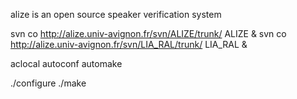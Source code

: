 alize is an open source speaker verification system


svn co http://alize.univ-avignon.fr/svn/ALIZE/trunk/ ALIZE &
svn co http://alize.univ-avignon.fr/svn/LIA_RAL/trunk/ LIA_RAL &





aclocal
autoconf
automake

./configure
./make

